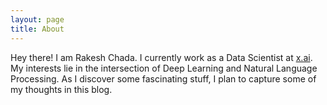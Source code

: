 ```yaml
---
layout: page
title: About
---
```

Hey there! I am Rakesh Chada. I currently work as a Data Scientist at [x.ai](https://x.ai).
My interests lie in the intersection of Deep Learning and Natural Language Processing.
As I discover some fascinating stuff, I plan to capture some of my thoughts in this blog.
